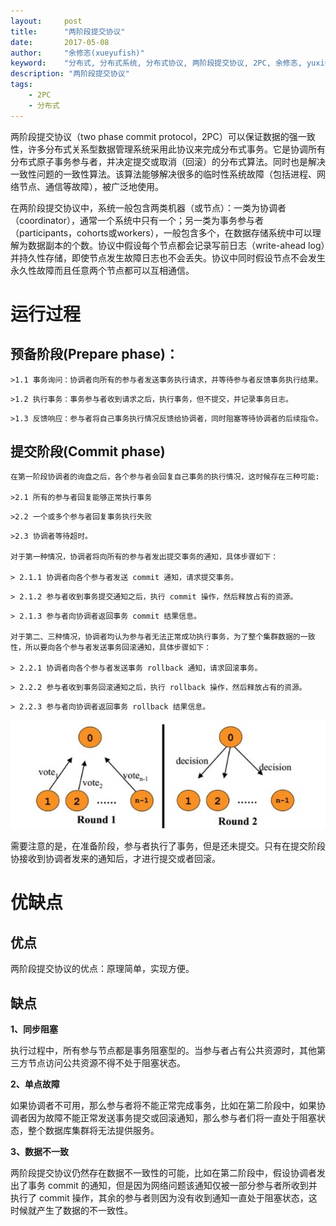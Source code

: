 ```yaml
---
layout:     post
title:      "两阶段提交协议"
date:       2017-05-08
author:     "余修忞(xueyufish)"
keyword:    "分布式, 分布式系统, 分布式协议, 两阶段提交协议, 2PC, 余修忞, yuxiumin, xueyufish"
description: "两阶段提交协议"
tags:
    - 2PC
    - 分布式
---
```


两阶段提交协议（two phase commit protocol，2PC）可以保证数据的强一致性，许多分布式关系型数据管理系统采用此协议来完成分布式事务。它是协调所有分布式原子事务参与者，并决定提交或取消（回滚）的分布式算法。同时也是解决一致性问题的一致性算法。该算法能够解决很多的临时性系统故障（包括进程、网络节点、通信等故障），被广泛地使用。

在两阶段提交协议中，系统一般包含两类机器（或节点）：一类为协调者（coordinator），通常一个系统中只有一个；另一类为事务参与者（participants，cohorts或workers），一般包含多个，在数据存储系统中可以理解为数据副本的个数。协议中假设每个节点都会记录写前日志（write-ahead log）并持久性存储，即使节点发生故障日志也不会丢失。协议中同时假设节点不会发生永久性故障而且任意两个节点都可以互相通信。

# 运行过程

## 预备阶段(Prepare phase)：

	>1.1 事务询问：协调者向所有的参与者发送事务执行请求，并等待参与者反馈事务执行结果。
  >
	>1.2 执行事务：事务参与者收到请求之后，执行事务，但不提交，并记录事务日志。
  >
	>1.3 反馈响应：参与者将自己事务执行情况反馈给协调者，同时阻塞等待协调者的后续指令。

## 提交阶段(Commit phase)

	在第一阶段协调者的询盘之后，各个参与者会回复自己事务的执行情况，这时候存在三种可能:

	>2.1 所有的参与者回复能够正常执行事务
  >
	>2.2 一个或多个参与者回复事务执行失败
  >
	>2.3 协调者等待超时。

	对于第一种情况，协调者将向所有的参与者发出提交事务的通知，具体步骤如下：

	> 2.1.1 协调者向各个参与者发送 commit 通知，请求提交事务。
  >
	> 2.1.2 参与者收到事务提交通知之后，执行 commit 操作，然后释放占有的资源。
  >
	> 2.1.3 参与者向协调者返回事务 commit 结果信息。

	对于第二、三种情况，协调者均认为参与者无法正常成功执行事务，为了整个集群数据的一致性，所以要向各个参与者发送事务回滚通知，具体步骤如下：

	> 2.2.1 协调者向各个参与者发送事务 rollback 通知，请求回滚事务。
  >
	> 2.2.2 参与者收到事务回滚通知之后，执行 rollback 操作，然后释放占有的资源。
  >
	> 2.2.3 参与者向协调者返回事务 rollback 结果信息。

![2PC](/assets/attachment/two-phase-commit-protocol/07717718-1230-4347-aa18-2041c315e670.jpg)

需要注意的是，在准备阶段，参与者执行了事务，但是还未提交。只有在提交阶段协接收到协调者发来的通知后，才进行提交或者回滚。

# 优缺点

## 优点
两阶段提交协议的优点：原理简单，实现方便。

## 缺点

**1、同步阻塞**

执行过程中，所有参与节点都是事务阻塞型的。当参与者占有公共资源时，其他第三方节点访问公共资源不得不处于阻塞状态。

**2、单点故障**

如果协调者不可用，那么参与者将不能正常完成事务，比如在第二阶段中，如果协调者因为故障不能正常发送事务提交或回滚通知，那么参与者们将一直处于阻塞状态，整个数据库集群将无法提供服务。

**3、数据不一致**

两阶段提交协议仍然存在数据不一致性的可能，比如在第二阶段中，假设协调者发出了事务 commit 的通知，但是因为网络问题该通知仅被一部分参与者所收到并执行了 commit 操作，其余的参与者则因为没有收到通知一直处于阻塞状态，这时候就产生了数据的不一致性。
